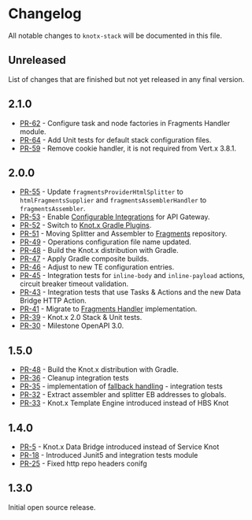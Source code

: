 # Changelog
All notable changes to `knotx-stack` will be documented in this file.

## Unreleased
List of changes that are finished but not yet released in any final version.

## 2.1.0
- [PR-62](https://github.com/Knotx/knotx-stack/pull/62) - Configure task and node factories in Fragments Handler module.
- [PR-64](https://github.com/Knotx/knotx-stack/pull/64) - Add Unit tests for default stack configuration files.
- [PR-59](https://github.com/Knotx/knotx-stack/pull/59) - Remove cookie handler, it is not required from Vert.x 3.8.1.

## 2.0.0
- [PR-55](https://github.com/Knotx/knotx-stack/pull/55) - Update `fragmentsProviderHtmlSplitter` to `htmlFragmentsSupplier` and `fragmentsAssemblerHandler` to `fragmentsAssembler`.
- [PR-53](https://github.com/Knotx/knotx-stack/pull/53) - Enable [Configurable Integrations](http://knotx.io/blog/configurable-integrations/) for API Gateway.
- [PR-52](https://github.com/Knotx/knotx-stack/pull/52) - Switch to [Knot.x Gradle Plugins](https://github.com/Knotx/knotx-gradle-plugins).
- [PR-51](https://github.com/Knotx/knotx-stack/pull/51) - Moving Splitter and Assembler to [Fragments](https://github.com/Knotx/knotx-fragments) repository.
- [PR-49](https://github.com/Knotx/knotx-stack/pull/49) - Operations configuration file name updated.
- [PR-48](https://github.com/Knotx/knotx-stack/pull/48) - Build the Knot.x distribution with Gradle.
- [PR-47](https://github.com/Knotx/knotx-stack/pull/47) - Apply Gradle composite builds.
- [PR-46](https://github.com/Knotx/knotx-stack/pull/46) - Adjust to new TE configuration entries.
- [PR-45](https://github.com/Knotx/knotx-stack/pull/45) - Integration tests for `inline-body` and `inline-payload` actions, circuit breaker timeout validation.
- [PR-43](https://github.com/Knotx/knotx-stack/pull/43) - Integration tests that use Tasks & Actions and the new Data Bridge HTTP Action.
- [PR-41](https://github.com/Knotx/knotx-stack/pull/41) - Migrate to [Fragments Handler](https://github.com/Knotx/knotx-fragments) implementation. 
- [PR-39](https://github.com/Knotx/knotx-stack/pull/39) - Knot.x 2.0 Stack & Unit tests.
- [PR-30](https://github.com/Knotx/knotx-stack/pull/30) - Milestone OpenAPI 3.0.

## 1.5.0
- [PR-48](https://github.com/Knotx/knotx-stack/pull/48) - Build the Knot.x distribution with Gradle.
- [PR-36](https://github.com/Knotx/knotx-stack/pull/36) - Cleanup integration tests
- [PR-35](https://github.com/Knotx/knotx-stack/pull/35) - implementation of [fallback handling](https://github.com/Cognifide/knotx/issues/466) - integration tests
- [PR-32](https://github.com/Knotx/knotx-stack/pull/32) - Extract assembler and splitter EB addresses to globals.
- [PR-33](https://github.com/Knotx/knotx-stack/pull/33) - Knot.x Template Engine introduced instead of HBS Knot

## 1.4.0
- [PR-5](https://github.com/Knotx/knotx-stack/pull/5) - Knot.x Data Bridge introduced instead of Service Knot
- [PR-18](https://github.com/Knotx/knotx-stack/pull/18) - Introduced Junit5 and integration tests module
- [PR-25](https://github.com/Knotx/knotx-stack/pull/25) - Fixed http repo headers conifg

## 1.3.0
Initial open source release.
